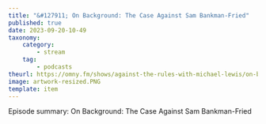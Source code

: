 ```yaml
---
title: "&#127911; On Background: The Case Against Sam Bankman-Fried"
published: true
date: 2023-09-20-10-49
taxonomy:
    category:
        - stream
    tag:
        - podcasts
theurl: https://omny.fm/shows/against-the-rules-with-michael-lewis/on-background-the-case-against-sam-bankman-fried
image: artwork-resized.PNG
template: item
---
```


Episode summary: On Background: The Case Against Sam Bankman-Fried
